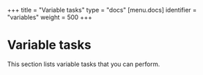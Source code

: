 +++
title = "Variable tasks"
type = "docs"
[menu.docs]
identifier = "variables"
weight = 500
+++

# Variable tasks

This section lists variable tasks that you can perform.